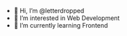 - 👋 Hi, I’m @letterdropped
- 👀 I’m interested in Web Development
- 🌱 I’m currently learning Frontend

<!---
letterdropped/letterdropped is a ✨ special ✨ repository because its `README.md` (this file) appears on your GitHub profile.
You can click the Preview link to take a look at your changes.
--->
